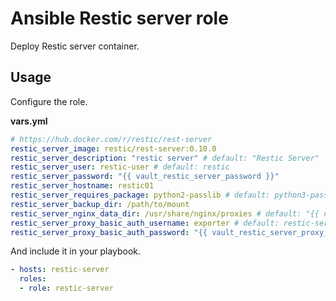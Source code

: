 # Ansible Restic server role

Deploy Restic server container.

## Usage

Configure the role.

**vars.yml**

```yml
# https://hub.docker.com/r/restic/rest-server
restic_server_image: restic/rest-server:0.10.0
restic_server_description: "restic server" # default: "Restic Server"
restic_server_user: restic-user # default: restic
restic_server_password: "{{ vault_restic_server_password }}"
restic_server_hostname: restic01
restic_server_requires_package: python2-passlib # default: python3-passlib
restic_server_backup_dir: /path/to/mount
restic_server_nginx_data_dir: /usr/share/nginx/proxies # default: "{{ nginx_data_dir }}/proxies"
restic_server_proxy_basic_auth_username: exporter # default: restic-server
restic_server_proxy_basic_auth_password: "{{ vault_restic_server_proxy_basic_auth_password }}"
```

And include it in your playbook.

```yml
- hosts: restic-server
  roles:
  - role: restic-server
```
